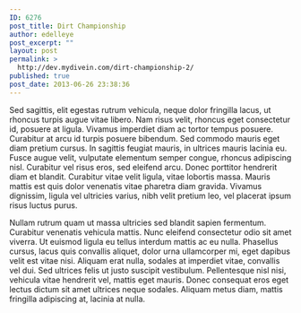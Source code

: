```yaml
---
ID: 6276
post_title: Dirt Championship
author: edelleye
post_excerpt: ""
layout: post
permalink: >
  http://dev.mydivein.com/dirt-championship-2/
published: true
post_date: 2013-06-26 23:38:36
---
```

Sed sagittis, elit egestas rutrum vehicula, neque dolor fringilla lacus, ut rhoncus turpis augue vitae libero. Nam risus velit, rhoncus eget consectetur id, posuere at ligula. Vivamus imperdiet diam ac tortor tempus posuere. Curabitur at arcu id turpis posuere bibendum. Sed commodo mauris eget diam pretium cursus. In sagittis feugiat mauris, in ultrices mauris lacinia eu. Fusce augue velit, vulputate elementum semper congue, rhoncus adipiscing nisl. Curabitur vel risus eros, sed eleifend arcu. Donec porttitor hendrerit diam et blandit. Curabitur vitae velit ligula, vitae lobortis massa. Mauris mattis est quis dolor venenatis vitae pharetra diam gravida. Vivamus dignissim, ligula vel ultricies varius, nibh velit pretium leo, vel placerat ipsum risus luctus purus.

<!--more-->

Nullam rutrum quam ut massa ultricies sed blandit sapien fermentum. Curabitur venenatis vehicula mattis. Nunc eleifend consectetur odio sit amet viverra. Ut euismod ligula eu tellus interdum mattis ac eu nulla. Phasellus cursus, lacus quis convallis aliquet, dolor urna ullamcorper mi, eget dapibus velit est vitae nisi. Aliquam erat nulla, sodales at imperdiet vitae, convallis vel dui. Sed ultrices felis ut justo suscipit vestibulum. Pellentesque nisl nisi, vehicula vitae hendrerit vel, mattis eget mauris. Donec consequat eros eget lectus dictum sit amet ultrices neque sodales. Aliquam metus diam, mattis fringilla adipiscing at, lacinia at nulla.